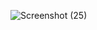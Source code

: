 ![Screenshot (25)](https://github.com/shreyasingh010/orderList/assets/122485163/7233688e-dbe6-48ee-869f-0dadc110eb51)
